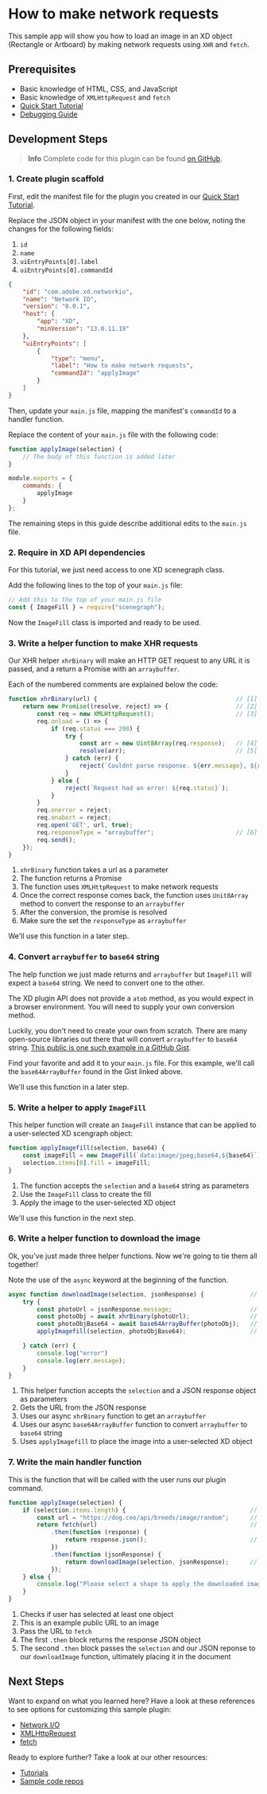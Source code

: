 # How to make network requests

This sample app will show you how to load an image in an XD object (Rectangle or Artboard) by making network requests using `XHR` and `fetch`.


## Prerequisites
- Basic knowledge of HTML, CSS, and JavaScript
- Basic knowledge of `XMLHttpRequest` and `fetch`
- [Quick Start Tutorial](/guides/quick-start-guide)
- [Debugging Guide](/guides/debugging-guide)

## Development Steps

> **Info**
> Complete code for this plugin can be found [on GitHub](https://github.com/AdobeXD/Plugin-Samples/tree/master/how-to-make-network-requests).

### 1. Create plugin scaffold

First, edit the manifest file for the plugin you created in our [Quick Start Tutorial](/guides/quick-start-guide).

Replace the JSON object in your manifest with the one below, noting the changes for the following fields:

1. `id`
1. `name`
1. `uiEntryPoints[0].label`
1. `uiEntryPoints[0].commandId`

```json
{
    "id": "com.adobe.xd.networkio",
    "name": "Network IO",
    "version": "0.0.1",
    "host": {
        "app": "XD",
        "minVersion": "13.0.11.19"
    },
    "uiEntryPoints": [
        {
            "type": "menu",
            "label": "How to make network requests",
            "commandId": "applyImage"
        }
    ]
}
```

Then, update your `main.js` file, mapping the manifest's `commandId` to a handler function.

Replace the content of your `main.js` file with the following code:

```js
function applyImage(selection) {
    // The body of this function is added later
}

module.exports = { 
    commands: {
        applyImage
    }
};
```

The remaining steps in this guide describe additional edits to the `main.js` file.


### 2. Require in XD API dependencies 

For this tutorial, we just need access to one XD scenegraph class.

Add the following lines to the top of your `main.js` file:

```javascript
// Add this to the top of your main.js file
const { ImageFill } = require("scenegraph");
```

Now the `ImageFill` class is imported and ready to be used.


### 3. Write a helper function to make XHR requests

Our XHR helper `xhrBinary` will make an HTTP GET request to any URL it is passed, and a return a Promise with an `arraybuffer`.

Each of the numbered comments are explained below the code:

```js
function xhrBinary(url) {                                       // [1]
    return new Promise((resolve, reject) => {                   // [2]
        const req = new XMLHttpRequest();                       // [3]
        req.onload = () => {
            if (req.status === 200) {
                try {
                    const arr = new Uint8Array(req.response);   // [4]
                    resolve(arr);                               // [5]
                } catch (err) {
                    reject(`Couldnt parse response. ${err.message}, ${req.response}`);
                }
            } else {
                reject(`Request had an error: ${req.status}`);
            }
        }
        req.onerror = reject;
        req.onabort = reject;
        req.open('GET', url, true);
        req.responseType = "arraybuffer";                       // [6]
        req.send();
    });
}
```

1. `xhrBinary` function takes a url as a parameter
2. The function returns a Promise
3. The function uses `XMLHttpRequest` to make network requests
4. Once the correct response comes back, the function uses `Unit8Array` method to convert the response to an `arraybuffer`
5. After the conversion, the promise is resolved
6. Make sure the set the `responseType` as `arraybuffer`

We'll use this function in a later step.


### 4. Convert `arraybuffer` to `base64` string

The help function we just made returns and `arraybuffer` but `ImageFill` will expect a `base64` string. We need to convert one to the other.

The XD plugin API does not provide a `atob` method, as you would expect in a browser environment. You will need to supply your own conversion method.

Luckily, you don't need to create your own from scratch. There are many open-source libraries out there that will convert `arraybuffer` to `base64` string. [This public is one such example in a GitHub Gist](https://gist.github.com/jonleighton/958841).

Find your favorite and add it to your `main.js` file. For this example, we'll call the `base64ArrayBuffer` found in the Gist linked above.

We'll use this function in a later step.


### 5. Write a helper to apply `ImageFill`

This helper function will create an `ImageFill` instance that can be applied to a user-selected XD scengraph object:

```js
function applyImagefill(selection, base64) {                             // [1]
    const imageFill = new ImageFill(`data:image/jpeg;base64,${base64}`); // [2]
    selection.items[0].fill = imageFill;                                 // [3]
}
```

1. The function accepts the `selection` and a `base64` string as parameters
2. Use the `ImageFill` class to create the fill
3. Apply the image to the user-selected XD object

We'll use this function in the next step.


### 6. Write a helper function to download the image

Ok, you've just made three helper functions. Now we're going to tie them all together!

Note the use of the `async` keyword at the beginning of the function.

```js
async function downloadImage(selection, jsonResponse) {             // [1]
    try {
        const photoUrl = jsonResponse.message;                      // [2]
        const photoObj = await xhrBinary(photoUrl);                 // [3]
        const photoObjBase64 = await base64ArrayBuffer(photoObj);   // [4]
        applyImagefill(selection, photoObjBase64);                  // [5]

    } catch (err) {
        console.log("error")
        console.log(err.message);
    }
}
```

1. This helper function accepts the `selection` and a JSON response object as parameters
2. Gets the URL from the JSON response
3. Uses our async `xhrBinary` function to get an `arraybuffer`
4. Uses our async `base64ArrayBuffer` function to convert `arraybuffer` to `base64` string
5. Uses `applyImagefill` to place the image into a user-selected XD object


### 7. Write the main handler function

This is the function that will be called with the user runs our plugin command.

```js
function applyImage(selection) {
    if (selection.items.length) {                                   // [1]
        const url = "https://dog.ceo/api/breeds/image/random";      // [2]
        return fetch(url)                                           // [3]
            .then(function (response) {
                return response.json();                             // [4]
            })
            .then(function (jsonResponse) {
                return downloadImage(selection, jsonResponse);      // [5]
            });
    } else {
        console.log("Please select a shape to apply the downloaded image.");
    }
}
```

1. Checks if user has selected at least one object
2. This is an example public URL to an image
3. Pass the URL to `fetch`
4. The first `.then` block returns the response JSON object
5. The second `.then` block passes the `selection` and our JSON reponse to our  `downloadImage` function, ultimately placing it in the document


## Next Steps

Want to expand on what you learned here? Have a look at these references to see options for customizing this sample plugin:

- [Network I/O](/reference/uxp/network-IO.md)
- [XMLHttpRequest](/reference/uxp/network-IO.md#xmlhttprequest-support)
- [fetch](/reference/uxp/network-IO.md#fetch-support)

Ready to explore further? Take a look at our other resources:

- [Tutorials](/guides)
- [Sample code repos](https://github.com/AdobeXD/plugin-samples)
